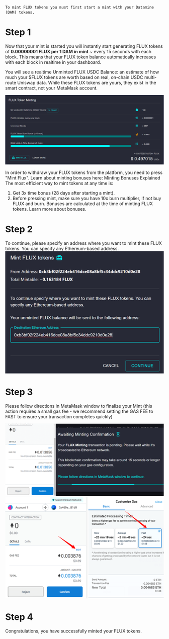 ```
To mint FLUX tokens you must first start a mint with your Datamine (DAM) tokens.
```

# Step 1

Now that your mint is started you will instantly start generating FLUX tokens of **0.00000001 FLUX per 1 DAM in mint** ~ every 15 seconds with each block. This means that your FLUX token balance automatically increases with each block in realtime in your dashboard.

You will see a realtime Unminted FLUX USDC Balance: an estimate of how much your $FLUX tokens are worth based on real, on-chain USDC multi-route Uniswap data. While these FLUX tokens are yours, they exist in the smart contract, not your MetaMask account.

![Minting](../../helpArticles/assets/images/pngs/mintingFlux/mintingFlux1.png)

In order to withdraw your FLUX tokens from the platform, you need to press "Mint Flux". Learn about minting bonuses here: Minting Bonuses Explained
The most efficient way to mint tokens at any time is:
1. Get 3x time bonus (28 days after starting a mint). 
2. Before pressing mint, make sure you have 10x burn multiplier, if not buy FLUX and burn.
Bonuses are calculated at the time of minting FLUX tokens. Learn more about bonuses.

# Step 2
To continue, please specify an address where you want to mint these FLUX tokens. You can specify any Ethereum-based address.
![Minting](../../helpArticles/assets/images/pngs/mintingFlux/mintingFlux2.png#_maxWidth=512)

# Step 3
Please follow directions in MetaMask window to finalize your Mint (this action requires a small gas fee - we recommend setting the GAS FEE to FAST to ensure your transaction completes quickly)

![Minting](../../helpArticles/assets/images/pngs/mintingFlux/mintingFlux3.png)
![Minting](../../helpArticles/assets/images/pngs/mintingFlux/mintingFlux4.png)

# Step 4
Congratulations, you have successfully minted your FLUX tokens.